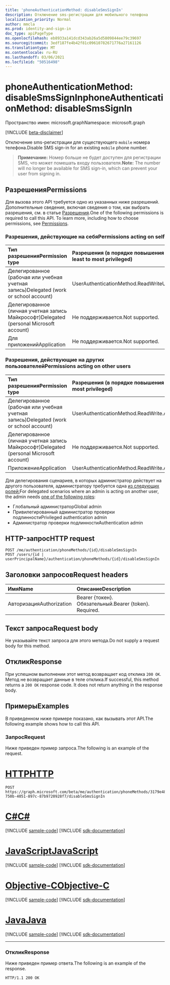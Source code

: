 ```yaml
---
title: 'phoneAuthenticationMethod: disableSmsSignIn'
description: Отключение sms-регистрации для мобильного телефона
localization_priority: Normal
author: mmcla
ms.prod: identity-and-sign-in
doc_type: apiPageType
ms.openlocfilehash: eb8933a141dcd343ab26a5d5809844ee79c39697
ms.sourcegitcommit: 3edf187fe4b42f81c09610782671776a27161126
ms.translationtype: MT
ms.contentlocale: ru-RU
ms.lasthandoff: 03/06/2021
ms.locfileid: "50516498"
---
```

# <a name="phoneauthenticationmethod-disablesmssignin"></a><span data-ttu-id="19c77-103">phoneAuthenticationMethod: disableSmsSignIn</span><span class="sxs-lookup"><span data-stu-id="19c77-103">phoneAuthenticationMethod: disableSmsSignIn</span></span>

<span data-ttu-id="19c77-104">Пространство имен: microsoft.graph</span><span class="sxs-lookup"><span data-stu-id="19c77-104">Namespace: microsoft.graph</span></span>

[!INCLUDE [beta-disclaimer](../../includes/beta-disclaimer.md)]

<span data-ttu-id="19c77-105">Отключение sms-регистрации для существующего `mobile` номера телефона.</span><span class="sxs-lookup"><span data-stu-id="19c77-105">Disable SMS sign-in for an existing `mobile` phone number.</span></span> 

><span data-ttu-id="19c77-106">**Примечание:** Номер больше не будет доступен для регистрации SMS, что может помешать входу пользователя.</span><span class="sxs-lookup"><span data-stu-id="19c77-106">**Note:** The number will no longer be available for SMS sign-in, which can prevent your user from signing in.</span></span>

## <a name="permissions"></a><span data-ttu-id="19c77-107">Разрешения</span><span class="sxs-lookup"><span data-stu-id="19c77-107">Permissions</span></span>

<span data-ttu-id="19c77-p101">Для вызова этого API требуется одно из указанных ниже разрешений. Дополнительные сведения, включая сведения о том, как выбрать разрешения, см. в статье [Разрешения](/graph/permissions-reference).</span><span class="sxs-lookup"><span data-stu-id="19c77-p101">One of the following permissions is required to call this API. To learn more, including how to choose permissions, see [Permissions](/graph/permissions-reference).</span></span>

### <a name="permissions-acting-on-self"></a><span data-ttu-id="19c77-110">Разрешения, действующие на себя</span><span class="sxs-lookup"><span data-stu-id="19c77-110">Permissions acting on self</span></span>

|<span data-ttu-id="19c77-111">Тип разрешения</span><span class="sxs-lookup"><span data-stu-id="19c77-111">Permission type</span></span>      | <span data-ttu-id="19c77-112">Разрешения (в порядке повышения привилегий)</span><span class="sxs-lookup"><span data-stu-id="19c77-112">Permissions (from least to most privileged)</span></span>              |
|:---------------------------------------|:-------------------------|
| <span data-ttu-id="19c77-113">Делегированное (рабочая или учебная учетная запись)</span><span class="sxs-lookup"><span data-stu-id="19c77-113">Delegated (work or school account)</span></span>     | <span data-ttu-id="19c77-114">UserAuthenticationMethod.ReadWrite</span><span class="sxs-lookup"><span data-stu-id="19c77-114">UserAuthenticationMethod.ReadWrite</span></span> |
| <span data-ttu-id="19c77-115">Делегированное (личная учетная запись Майкрософт)</span><span class="sxs-lookup"><span data-stu-id="19c77-115">Delegated (personal Microsoft account)</span></span> | <span data-ttu-id="19c77-116">Не поддерживается.</span><span class="sxs-lookup"><span data-stu-id="19c77-116">Not supported.</span></span> |
| <span data-ttu-id="19c77-117">Для приложений</span><span class="sxs-lookup"><span data-stu-id="19c77-117">Application</span></span>                            | <span data-ttu-id="19c77-118">Не поддерживается.</span><span class="sxs-lookup"><span data-stu-id="19c77-118">Not supported.</span></span> |

### <a name="permissions-acting-on-other-users"></a><span data-ttu-id="19c77-119">Разрешения, действующие на других пользователей</span><span class="sxs-lookup"><span data-stu-id="19c77-119">Permissions acting on other users</span></span>

|<span data-ttu-id="19c77-120">Тип разрешения</span><span class="sxs-lookup"><span data-stu-id="19c77-120">Permission type</span></span>      | <span data-ttu-id="19c77-121">Разрешения (в порядке повышения привилегий)</span><span class="sxs-lookup"><span data-stu-id="19c77-121">Permissions (from least to most privileged)</span></span>              |
|:---------------------------------------|:-------------------------|
| <span data-ttu-id="19c77-122">Делегированное (рабочая или учебная учетная запись)</span><span class="sxs-lookup"><span data-stu-id="19c77-122">Delegated (work or school account)</span></span>     | <span data-ttu-id="19c77-123">UserAuthenticationMethod.ReadWrite.All</span><span class="sxs-lookup"><span data-stu-id="19c77-123">UserAuthenticationMethod.ReadWrite.All</span></span> |
| <span data-ttu-id="19c77-124">Делегированное (личная учетная запись Майкрософт)</span><span class="sxs-lookup"><span data-stu-id="19c77-124">Delegated (personal Microsoft account)</span></span> | <span data-ttu-id="19c77-125">Не поддерживается.</span><span class="sxs-lookup"><span data-stu-id="19c77-125">Not supported.</span></span> |
| <span data-ttu-id="19c77-126">Приложение</span><span class="sxs-lookup"><span data-stu-id="19c77-126">Application</span></span>                            | <span data-ttu-id="19c77-127">UserAuthenticationMethod.ReadWrite.All</span><span class="sxs-lookup"><span data-stu-id="19c77-127">UserAuthenticationMethod.ReadWrite.All</span></span> |

<span data-ttu-id="19c77-128">Для делегирования сценариев, в которых администратор действует на другого пользователя, администратору требуется одна [из следующих ролей:](/azure/active-directory/users-groups-roles/directory-assign-admin-roles#available-roles)</span><span class="sxs-lookup"><span data-stu-id="19c77-128">For delegated scenarios where an admin is acting on another user, the admin needs [one of the following roles](/azure/active-directory/users-groups-roles/directory-assign-admin-roles#available-roles):</span></span>
* <span data-ttu-id="19c77-129">Глобальный администратор</span><span class="sxs-lookup"><span data-stu-id="19c77-129">Global admin</span></span>
* <span data-ttu-id="19c77-130">Привилегированный администратор проверки подлинности</span><span class="sxs-lookup"><span data-stu-id="19c77-130">Privileged authentication admin</span></span>
* <span data-ttu-id="19c77-131">Администратор проверки подлинности</span><span class="sxs-lookup"><span data-stu-id="19c77-131">Authentication admin</span></span>

## <a name="http-request"></a><span data-ttu-id="19c77-132">HTTP-запрос</span><span class="sxs-lookup"><span data-stu-id="19c77-132">HTTP request</span></span>

<!-- { "blockType": "ignored" } -->

```http
POST /me/authentication/phoneMethods/{id}/disableSmsSignIn
POST /users/{id | userPrincipalName}/authentication/phoneMethods/{id}/disableSmsSignIn
```

## <a name="request-headers"></a><span data-ttu-id="19c77-133">Заголовки запросов</span><span class="sxs-lookup"><span data-stu-id="19c77-133">Request headers</span></span>

| <span data-ttu-id="19c77-134">Имя</span><span class="sxs-lookup"><span data-stu-id="19c77-134">Name</span></span>          | <span data-ttu-id="19c77-135">Описание</span><span class="sxs-lookup"><span data-stu-id="19c77-135">Description</span></span>   |
|:--------------|:--------------|
| <span data-ttu-id="19c77-136">Авторизация</span><span class="sxs-lookup"><span data-stu-id="19c77-136">Authorization</span></span> | <span data-ttu-id="19c77-p102">Bearer {токен}. Обязательный.</span><span class="sxs-lookup"><span data-stu-id="19c77-p102">Bearer {token}. Required.</span></span> |

## <a name="request-body"></a><span data-ttu-id="19c77-139">Текст запроса</span><span class="sxs-lookup"><span data-stu-id="19c77-139">Request body</span></span>

<span data-ttu-id="19c77-140">Не указывайте текст запроса для этого метода.</span><span class="sxs-lookup"><span data-stu-id="19c77-140">Do not supply a request body for this method.</span></span>

## <a name="response"></a><span data-ttu-id="19c77-141">Отклик</span><span class="sxs-lookup"><span data-stu-id="19c77-141">Response</span></span>

<span data-ttu-id="19c77-p103">При успешном выполнении этот метод возвращает код отклика `200 OK`. Метод не возвращает данные в теле отклика.</span><span class="sxs-lookup"><span data-stu-id="19c77-p103">If successful, this method returns a `200 OK` response code. It does not return anything in the response body.</span></span>

## <a name="examples"></a><span data-ttu-id="19c77-144">Примеры</span><span class="sxs-lookup"><span data-stu-id="19c77-144">Examples</span></span>

<span data-ttu-id="19c77-145">В приведенном ниже примере показано, как вызывать этот API.</span><span class="sxs-lookup"><span data-stu-id="19c77-145">The following example shows how to call this API.</span></span>

### <a name="request"></a><span data-ttu-id="19c77-146">Запрос</span><span class="sxs-lookup"><span data-stu-id="19c77-146">Request</span></span>

<span data-ttu-id="19c77-147">Ниже приведен пример запроса.</span><span class="sxs-lookup"><span data-stu-id="19c77-147">The following is an example of the request.</span></span>

# <a name="http"></a>[<span data-ttu-id="19c77-148">HTTP</span><span class="sxs-lookup"><span data-stu-id="19c77-148">HTTP</span></span>](#tab/http)
<!-- {
  "blockType": "request",
  "name": "phoneauthenticationmethod_disablesmssignin"
}-->

```http
POST https://graph.microsoft.com/beta/me/authentication/phoneMethods/3179e48a-750b-4051-897c-87b9720928f7/disableSmsSignIn
```
# <a name="c"></a>[<span data-ttu-id="19c77-149">C#</span><span class="sxs-lookup"><span data-stu-id="19c77-149">C#</span></span>](#tab/csharp)
[!INCLUDE [sample-code](../includes/snippets/csharp/phoneauthenticationmethod-disablesmssignin-csharp-snippets.md)]
[!INCLUDE [sdk-documentation](../includes/snippets/snippets-sdk-documentation-link.md)]

# <a name="javascript"></a>[<span data-ttu-id="19c77-150">JavaScript</span><span class="sxs-lookup"><span data-stu-id="19c77-150">JavaScript</span></span>](#tab/javascript)
[!INCLUDE [sample-code](../includes/snippets/javascript/phoneauthenticationmethod-disablesmssignin-javascript-snippets.md)]
[!INCLUDE [sdk-documentation](../includes/snippets/snippets-sdk-documentation-link.md)]

# <a name="objective-c"></a>[<span data-ttu-id="19c77-151">Objective-C</span><span class="sxs-lookup"><span data-stu-id="19c77-151">Objective-C</span></span>](#tab/objc)
[!INCLUDE [sample-code](../includes/snippets/objc/phoneauthenticationmethod-disablesmssignin-objc-snippets.md)]
[!INCLUDE [sdk-documentation](../includes/snippets/snippets-sdk-documentation-link.md)]

# <a name="java"></a>[<span data-ttu-id="19c77-152">Java</span><span class="sxs-lookup"><span data-stu-id="19c77-152">Java</span></span>](#tab/java)
[!INCLUDE [sample-code](../includes/snippets/java/phoneauthenticationmethod-disablesmssignin-java-snippets.md)]
[!INCLUDE [sdk-documentation](../includes/snippets/snippets-sdk-documentation-link.md)]

---


### <a name="response"></a><span data-ttu-id="19c77-153">Отклик</span><span class="sxs-lookup"><span data-stu-id="19c77-153">Response</span></span>

<span data-ttu-id="19c77-154">Ниже приведен пример ответа.</span><span class="sxs-lookup"><span data-stu-id="19c77-154">The following is an example of the response.</span></span>
<!-- {
  "blockType": "response",
  "truncated": true,
  "@odata.type": "microsoft.graph.None"
} -->

```http
HTTP/1.1 200 OK
```

<!-- uuid: 16cd6b66-4b1a-43a1-adaf-3a886856ed98
2019-02-04 14:57:30 UTC -->
<!-- {
  "type": "#page.annotation",
  "description": "phoneAuthenticationMethod: disableSmsSignIn",
  "keywords": "",
  "section": "documentation",
  "tocPath": ""
}-->
